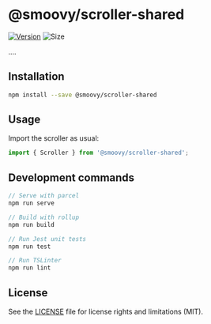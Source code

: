 # @smoovy/scroller-shared
[![Version](https://flat.badgen.net/npm/v/@smoovy/scroller-shared)](https://www.npmjs.com/package/@smoovy/scroller-shared) ![Size](https://flat.badgen.net/bundlephobia/minzip/@smoovy/scroller-shared)

....

## Installation
```sh
npm install --save @smoovy/scroller-shared
```

## Usage
Import the scroller as usual:
```js
import { Scroller } from '@smoovy/scroller-shared';
```

## Development commands
```js
// Serve with parcel
npm run serve

// Build with rollup
npm run build

// Run Jest unit tests
npm run test

// Run TSLinter
npm run lint
```

## License
See the [LICENSE](../../LICENSE) file for license rights and limitations (MIT).